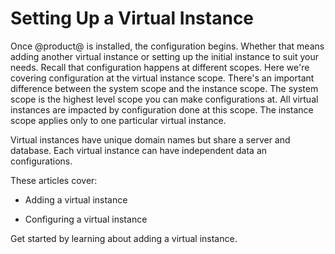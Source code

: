# Setting Up a Virtual Instance [](id=setting-up-a-virtual-instance)

Once @product@ is installed, the configuration begins. Whether that means adding
another virtual instance or setting up the initial instance to suit your needs.
Recall that configuration happens at different scopes. Here we're covering
configuration at the virtual instance scope. There's an important difference
between the system scope and the instance scope. The system scope is the highest
level scope you can make configurations at. All virtual instances are impacted
by configuration done at this scope. The instance scope applies only to one
particular virtual instance. 

Virtual instances have unique domain names but share a server and database. Each
virtual instance can have independent data an configurations.

These articles cover:

- Adding a virtual instance

- Configuring a virtual instance

Get started by learning about adding a virtual instance.


